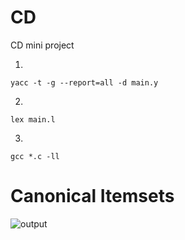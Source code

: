 # CD
CD mini project

1.
```
yacc -t -g --report=all -d main.y
```

2.
```
lex main.l
```

3.
```
gcc *.c -ll
```

# Canonical Itemsets
![output](https://github.com/prajwalsuvarna/CD/assets/97435165/f51eb204-0496-4e35-9349-2cdfa9077513)
